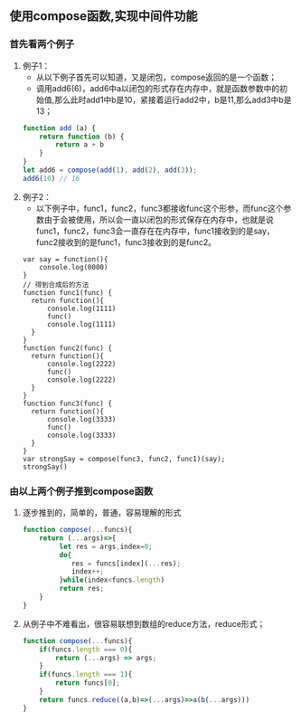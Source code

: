 ## 使用compose函数,实现中间件功能
### 首先看两个例子
1. 例子1： 
    - 从以下例子首先可以知道，又是闭包，compose返回的是一个函数；
    - 调用add6(6)，add6中a以闭包的形式存在内存中，就是函数参数中的初始值,那么此时add1中b是10，紧接着运行add2中，b是11,那么add3中b是13；
    ```javascript
    function add (a) {
        return function (b) {
            return a + b
        }
    }
    let add6 = compose(add(1), add(2), add(3));
    add6(10) // 16
    ```
2. 例子2：
    - 以下例子中，func1，func2，func3都接收func这个形参，而func这个参数由于会被使用，所以会一直以闭包的形式保存在内存中，也就是说func1，func2，func3会一直存在在内存中，func1接收到的是say，func2接收到的是func1，func3接收到的是func2。
    ```javaccript
    var say = function(){
        console.log(0000)
    }
    // 得到合成后的方法
    function func1(func) {
      return function(){
          console.log(1111)
          func()
          console.log(1111)
      }
    }
    function func2(func) {
      return function(){
          console.log(2222)
          func()
          console.log(2222)
      }
    }
    function func3(func) {
      return function(){
          console.log(3333)
          func()
          console.log(3333)
      }
    }
    var strongSay = compose(func3, func2, func1)(say);
    strongSay()
    ```
### 由以上两个例子推到compose函数
1. 逐步推到的，简单的，普通，容易理解的形式
    ```javascript
    function compose(...funcs){
        return (...args)=>{
             let res = args,index=0;
             do{
                res = funcs[index](...res);
                index++;
             }while(index<funcs.length)
             return res;
        }
    }
    ```
2.  从例子中不难看出，很容易联想到数组的reduce方法，reduce形式；
    ```javascript
    function compose(...funcs){
        if(funcs.length === 0){
            return (...args) => args;
        }
        if(funcs.length === 1){
            return funcs[0];
        }
        return funcs.reduce((a,b)=>(...args)=>a(b(...args)))
    }
    ```
    


